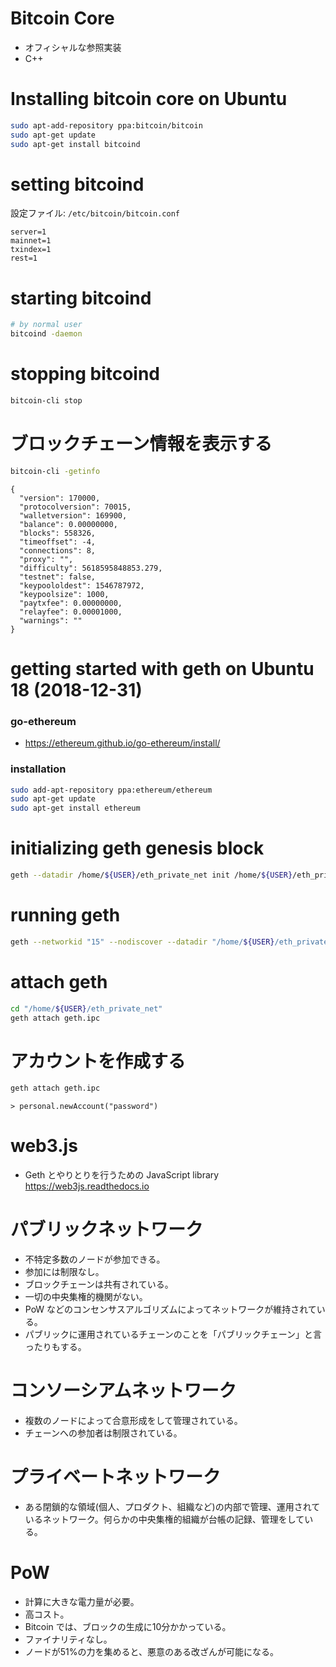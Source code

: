 # Bitcoin Core

- オフィシャルな参照実装
- C++

# Installing bitcoin core on Ubuntu

```bash
sudo apt-add-repository ppa:bitcoin/bitcoin
sudo apt-get update
sudo apt-get install bitcoind
```

# setting bitcoind

設定ファイル: `/etc/bitcoin/bitcoin.conf`

```
server=1
mainnet=1
txindex=1
rest=1
```

# starting bitcoind

```bash
# by normal user
bitcoind -daemon
```

# stopping bitcoind

```bash
bitcoin-cli stop
```

# ブロックチェーン情報を表示する

```bash
bitcoin-cli -getinfo
```
```
{
  "version": 170000,
  "protocolversion": 70015,
  "walletversion": 169900,
  "balance": 0.00000000,
  "blocks": 558326,
  "timeoffset": -4,
  "connections": 8,
  "proxy": "",
  "difficulty": 5618595848853.279,
  "testnet": false,
  "keypoololdest": 1546787972,
  "keypoolsize": 1000,
  "paytxfee": 0.00000000,
  "relayfee": 0.00001000,
  "warnings": ""
}
```

# getting started with geth on Ubuntu 18 (2018-12-31)

### go-ethereum

* https://ethereum.github.io/go-ethereum/install/

### installation

```bash
sudo add-apt-repository ppa:ethereum/ethereum
sudo apt-get update
sudo apt-get install ethereum
```

# initializing geth genesis block

```bash
geth --datadir /home/${USER}/eth_private_net init /home/${USER}/eth_private_net/myGenesis.json
```

# running geth

```bash
geth --networkid "15" --nodiscover --datadir "/home/${USER}/eth_private_net" console 2>> /home/${USER}/eth_private_net/geth_err.log
```

# attach geth

```bash
cd "/home/${USER}/eth_private_net"
geth attach geth.ipc
```

# アカウントを作成する

```bash
geth attach geth.ipc
```

```geth
> personal.newAccount("password")
```

# web3.js

* Geth とやりとりを行うための JavaScript library https://web3js.readthedocs.io

# パブリックネットワーク

* 不特定多数のノードが参加できる。
* 参加には制限なし。
* ブロックチェーンは共有されている。
* 一切の中央集権的機関がない。
* PoW などのコンセンサスアルゴリズムによってネットワークが維持されている。
* パブリックに運用されているチェーンのことを「パブリックチェーン」と言ったりもする。

# コンソーシアムネットワーク

* 複数のノードによって合意形成をして管理されている。
* チェーンへの参加者は制限されている。

# プライベートネットワーク

* ある閉鎖的な領域(個人、プロダクト、組織など)の内部で管理、運用されているネットワーク。何らかの中央集権的組織が台帳の記録、管理をしている。

# PoW

* 計算に大きな電力量が必要。
* 高コスト。
* Bitcoin では、ブロックの生成に10分かかっている。
* ファイナリティなし。
* ノードが51%の力を集めると、悪意のある改ざんが可能になる。
